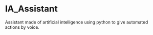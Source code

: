 # IA_Assistant
Assistant made of artificial intelligence using python to give automated actions by voice. 
